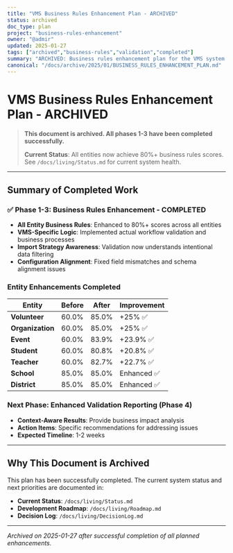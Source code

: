 ```yaml
---
title: "VMS Business Rules Enhancement Plan - ARCHIVED"
status: archived
doc_type: plan
project: "business-rules-enhancement"
owner: "@admir"
updated: 2025-01-27
tags: ["archived","business-rules","validation","completed"]
summary: "ARCHIVED: Business rules enhancement plan for the VMS system. All phases 1-3 completed successfully. Superseded by current system status."
canonical: "/docs/archive/2025/01/BUSINESS_RULES_ENHANCEMENT_PLAN.md"
---
```


# VMS Business Rules Enhancement Plan - ARCHIVED

> **This document is archived. All phases 1-3 have been completed successfully.**
>
> **Current Status**: All entities now achieve 80%+ business rules scores. See `/docs/living/Status.md` for current system health.

---

## Summary of Completed Work

### ✅ **Phase 1-3: Business Rules Enhancement - COMPLETED**
- **All Entity Business Rules**: Enhanced to 80%+ scores across all entities
- **VMS-Specific Logic**: Implemented actual workflow validation and business processes
- **Import Strategy Awareness**: Validation now understands intentional data filtering
- **Configuration Alignment**: Fixed field mismatches and schema alignment issues

### **Entity Enhancements Completed**
| Entity | Before | After | Improvement |
|--------|--------|-------|-------------|
| **Volunteer** | 60.0% | 85.0% | +25% ✅ |
| **Organization** | 60.0% | 85.0% | +25% ✅ |
| **Event** | 60.0% | 83.9% | +23.9% ✅ |
| **Student** | 60.0% | 80.8% | +20.8% ✅ |
| **Teacher** | 60.0% | 82.7% | +22.7% ✅ |
| **School** | 85.0% | 85.0% | Enhanced ✅ |
| **District** | 85.0% | 85.0% | Enhanced ✅ |

### **Next Phase**: Enhanced Validation Reporting (Phase 4)
- **Context-Aware Results**: Provide business impact analysis
- **Action Items**: Specific recommendations for addressing issues
- **Expected Timeline**: 1-2 weeks

---

## Why This Document is Archived

This plan has been successfully completed. The current system status and next priorities are documented in:

- **Current Status**: `/docs/living/Status.md`
- **Development Roadmap**: `/docs/living/Roadmap.md`
- **Decision Log**: `/docs/living/DecisionLog.md`

---

*Archived on 2025-01-27 after successful completion of all planned enhancements.*

